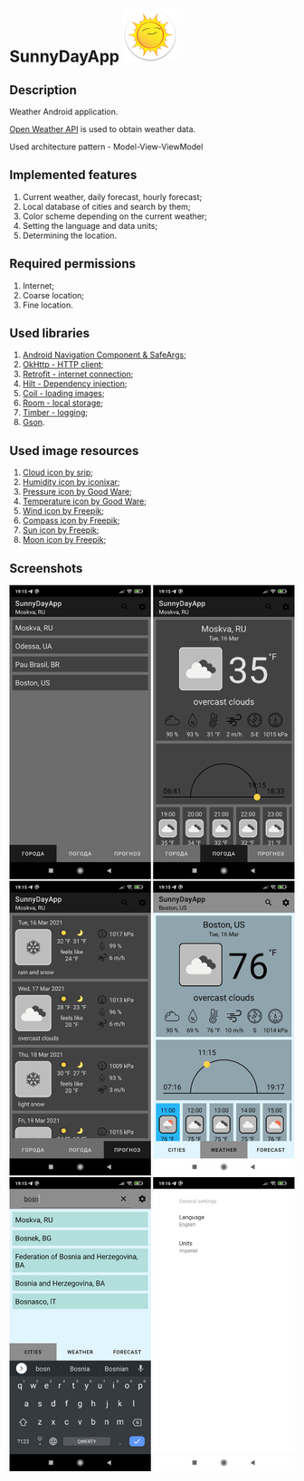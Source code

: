 # SunnyDayApp ![Logo](/app/src/main/res/mipmap-xhdpi/ic_icon_main.png)

## Description ##

Weather Android application.

[Open Weather API](https://openweathermap.org/api) is used to obtain weather data.

Used architecture pattern - Model-View-ViewModel

## Implemented features ##

1. Current weather, daily forecast, hourly forecast;
2. Local database of cities and search by them;
3. Color scheme depending on the current weather;
4. Setting the language and data units;
5. Determining the location.

## Required permissions ##

1. Internet;
2. Coarse location;
3. Fine location.

## Used libraries ##

1. [Android Navigation Component & SafeArgs](https://developer.android.com/guide/navigation);
2. [OkHttp - HTTP client](https://square.github.io/okhttp/);
3. [Retrofit - internet connection](https://square.github.io/retrofit/);
4. [Hilt - Dependency injection](https://developer.android.com/training/dependency-injection/hilt-android);
5. [Coil - loading images](https://github.com/coil-kt/coil);
6. [Room - local storage](https://developer.android.com/training/data-storage/room);
6. [Timber - logging](https://github.com/JakeWharton/timber);
6. [Gson](https://github.com/google/gson).

## Used image resources ##

1. [Cloud icon by srip](https://www.flaticon.com/free-icon/cloud_899718?term=cloud&related_id=899718);
2. [Humidity icon by iconixar](https://www.flaticon.com/free-icon/humidity_1163597?term=humidity&related_id=1163597);
3. [Pressure icon by Good Ware](https://www.flaticon.com/free-icon/barometer_2675783?term=pressure&related_id=2675783);
4. [Temperature icon by Good Ware](https://www.flaticon.com/free-icon/thermometer_861429?term=temperature&related_id=861429);
5. [Wind icon by Freepik](https://www.flaticon.com/free-icon/wind_2938002?term=wind&related_id=2938002);
6. [Compass icon by Freepik](https://www.flaticon.com/free-icon/compass_3026425?term=direction&related_id=3026425);
7. [Sun icon by Freepik](https://www.flaticon.com/free-icon/sun_869767?term=sun&related_id=869767);
8. [Moon icon by Freepik](https://www.flaticon.com/free-icon/moon_3226417?term=moon&related_id=3226417);

## Screenshots ##

<img src="/screenshots/Screenshot_1.jpg" width="250"> <img src="/screenshots/Screenshot_2.jpg" width="250"> <img src="/screenshots/Screenshot_3.jpg" width="250"> <img src="/screenshots/Screenshot_4.jpg" width="250"> <img src="/screenshots/Screenshot_5.jpg" width="250"> <img src="/screenshots/Screenshot_6.jpg" width="250">
